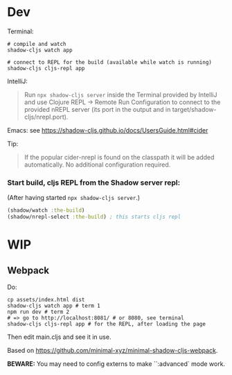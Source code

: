 Dev
===

Terminal:

```
# compile and watch
shadow-cljs watch app

# connect to REPL for the build (available while watch is running)
shadow-cljs cljs-repl app
```

IntelliJ:

> Run `npx shadow-cljs server` inside the Terminal provided by IntelliJ and use Clojure REPL → Remote Run Configuration to connect to the provided nREPL server (its port in the output and in target/shadow-cljs/nrepl.port).

Emacs: see https://shadow-cljs.github.io/docs/UsersGuide.html#cider

Tip:

> If the popular cider-nrepl is found on the classpath it will be added automatically. No additional configuration required.

### Start build, cljs REPL from the Shadow server repl:

(After having started `npx shadow-cljs server`.)

```clj
(shadow/watch :the-build)
(shadow/nrepl-select :the-build) ; this starts cljs repl
```

WIP
=======

Webpack
-------

Do:

```
cp assets/index.html dist
shadow-cljs watch app # term 1
npm run dev # term 2
# => go to http://localhost:8081/ # or 8080, see terminal
shadow-cljs cljs-repl app # for the REPL, after loading the page
```

Then edit main.cljs and see it in use.

Based on https://github.com/minimal-xyz/minimal-shadow-cljs-webpack.

**BEWARE:** You may need to config externs to make ``:advanced` mode work.
